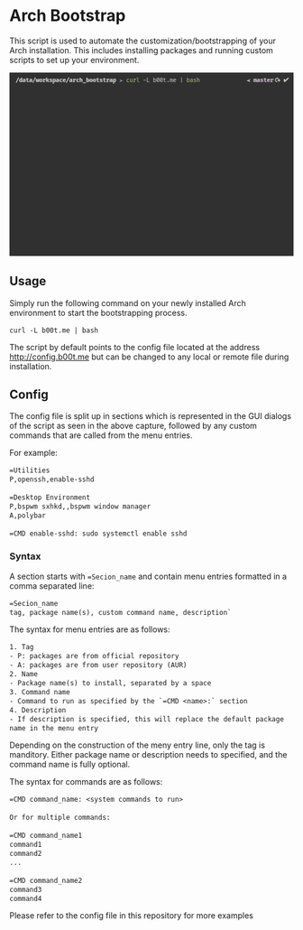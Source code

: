 # Arch Bootstrap

This script is used to automate the customization/bootstrapping of your Arch installation. This includes installing packages and running custom scripts to set up your environment.

![This is an image](bootstrap.gif)

## Usage

Simply run the following command on your newly installed Arch environment to start the bootstrapping process.

```
curl -L b00t.me | bash
```

The script by default points to the config file located at the address http://config.b00t.me but can be changed to any local or remote file during installation.

## Config

The config file is split up in sections which is represented in the GUI dialogs of the script as seen in the above capture, followed by any custom commands that are called from the menu entries.

For example:

```
=Utilities
P,openssh,enable-sshd

=Desktop Environment
P,bspwm sxhkd,,bspwm window manager
A,polybar

=CMD enable-sshd: sudo systemctl enable sshd
```

### Syntax

A section starts with `=Secion_name` and contain menu entries formatted in a comma separated line:

```
=Secion_name
tag, package name(s), custom command name, description`
```

The syntax for menu entries are as follows:

```
1. Tag
- P: packages are from official repository
- A: packages are from user repository (AUR)
2. Name
- Package name(s) to install, separated by a space
3. Command name
- Command to run as specified by the `=CMD <name>:` section
4. Description
- If description is specified, this will replace the default package name in the menu entry
```

Depending on the construction of the meny entry line, only the tag is manditory. Either package name or description needs to specified, and the command name is fully optional.

The syntax for commands are as follows:
```
=CMD command_name: <system commands to run>

Or for multiple commands:

=CMD command_name1
command1
command2
...

=CMD command_name2
command3
command4
```

Please refer to the config file in this repository for more examples
